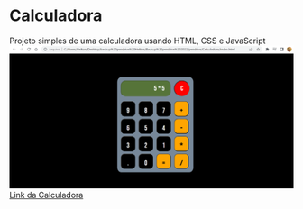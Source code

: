 # Calculadora
Projeto simples de uma calculadora usando HTML, CSS e JavaScript
![Calculadora](https://github.com/w3helton/Calculadora/blob/main/Calculadora.PNG)
[Link da Calculadora](https://w3helton.github.io/Calculadora/index.html)

